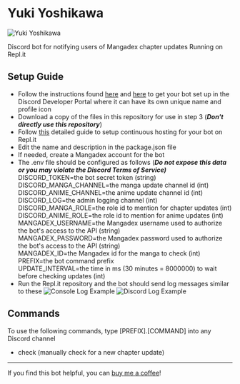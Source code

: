 # Yuki Yoshikawa

![Yuki Yoshikawa](https://i.imgur.com/hoqG1zW.jpg)      
     
Discord bot for notifying users of Mangadex chapter updates
Running on Repl.it

## Setup Guide

 - Follow the instructions found [here](https://discordjs.guide/preparations/setting-up-a-bot-application.html#creating-your-bot) and [here](https://discordjs.guide/preparations/adding-your-bot-to-servers.html) to get your bot set up in the Discord Developer Portal where it can have its own unique name and profile icon
 - Download a copy of the files in this repository for use in step 3 (***Don't directly use this repository***)
 - Follow [this](https://anidiots.guide/hosting/repl) detailed guide to setup continuous hosting for your bot on Repl.it 
 - Edit the name and description in the package.json file 
 - If needed, create a Mangadex account for the bot
 - The .env file should be configured as follows (***Do not expose this data or you may violate the Discord Terms of Service)***  
	DISCORD_TOKEN=the bot secret token (string)  
	DISCORD_MANGA_CHANNEL=the manga update channel id (int)
    DISCORD_ANIME_CHANNEL=the anime update channel id (int)
	DISCORD_LOG=the admin logging channel (int)  
	DISCORD_MANGA_ROLE=the role id to mention for chapter updates (int)
    DISCORD_ANIME_ROLE=the role id to mention for anime updates (int)
	MANGADEX_USERNAME=the Mangadex username used to authorize the bot's access to the API (string)  
	MANGADEX_PASSWORD=the Mangadex password used to authorize the bot's access to the API (string)  
	MANGADEX_ID=the Mangadex id for the manga to check (int)  
	PREFIX=the bot command prefix  
	UPDATE_INTERVAL=the time in ms (30 minutes = 8000000)  to wait before checking updates (int)  
 - Run the Repl.it repository and the bot should send log messages similar to these
![Console Log Example](https://i.imgur.com/85MQtLi.png)	 ![Discord Log Example](https://i.imgur.com/BVlng3W.png)
## Commands
To use the following commands, type [PREFIX].[COMMAND] into any Discord channel
 - check (manually check for a new chapter update)
---
If you find this bot helpful, you can [buy me a coffee](https://www.buymeacoffee.com/doongs)!
